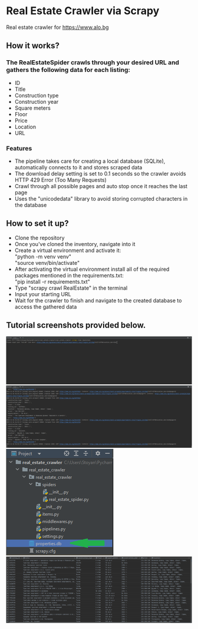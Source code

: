 # Real Estate Crawler via Scrapy
Real estate crawler for https://www.alo.bg 

## How it works?
### The RealEstateSpider crawls through your desired URL and gathers the following data for each listing:
- ID
- Title
- Construction type
- Construction year
- Square meters
- Floor
- Price
- Location
- URL

### Features
- The pipeline takes care for creating a local database (SQLite), automatically connects to it and stores scraped data
- The download delay setting is set to 0.1 seconds so the crawler avoids HTTP 429 Error (Too Many Requests)
- Crawl through all possible pages and auto stop once it reaches the last page
- Uses the "unicodedata" library to avoid storing corrupted characters in the database

## How to set it up?
- Clone the repository
- Once you've cloned the inventory, navigate into it
- Create a virtual environment and activate it:\
"python -m venv venv"\
"source venv/bin/activate"
- After activating the virtual environment install all of the required packages mentioned in the requirements.txt:\
"pip install -r requirements.txt"
- Type "scrapy crawl RealEstate" in the terminal
- Input your starting URL
- Wait for the crawler to finish and navigate to the created database to access the gathered data

## Tutorial screenshots provided below.
![Screenshot](tutorial/initialize.png)
![Screenshot](tutorial/crawling.png)
![Screenshot](tutorial/database_created.png)
![Screenshot](tutorial/database_content.png)
